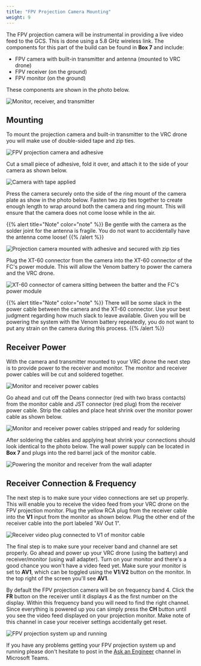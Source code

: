 ```yaml
---
title: "FPV Projection Camera Mounting"
weight: 9
---
```


The FPV projection camera will be instrumental in providing a live video feed
to the GCS. This is done using a 5.8 GHz wireless link.
The components for this part of the build can be found in **Box 7** and include:

- FPV camera with built-in transmitter and antenna (mounted to VRC drone)
- FPV receiver (on the ground)
- FPV monitor (on the ground)

These components are shown in the photo below.

![Monitor, receiver, and transmitter](fpv_projection_hardware.jpg)

## Mounting

To mount the projection camera and built-in transmitter to the VRC
drone you will make use of double-sided tape and zip ties.

![FPV projection camera and adhesive](fpv_projection_cam_adhesive.jpg)

Cut a small piece of adhesive, fold it over, and attach it to the side
of your camera as shown below.

![Camera with tape applied](fpv_projection_cam_with_adhesive.jpg)

Press the camera securely onto the side of the ring mount of the camera plate
as show in the photo below. Fasten two zip ties together to create enough
length to wrap around both the camera and ring mount. This will ensure that
the camera does not come loose while in the air.

{{% alert title="Note" color="note" %}}
Be gentle with the camera as the solder joint for the antenna is fragile.
You do not want to accidentally have the antenna come loose!
{{% /alert %}}

![Projection camera mounted with adhesive and secured with zip ties](fpv_projection_cam_zip_ties.jpg)

Plug the XT-60 connector from the camera into the XT-60 connector of the
FC's power module. This will allow the Venom battery to power the camera
and the VRC drone.

![XT-60 connector of camera sitting between the batter and the FC's power module](fpv_projection_cam_powered.jpg)

{{% alert title="Note" color="note" %}}
There will be some slack in the power cable between the camera and
the XT-60 connector. Use your best judgment regarding how much slack to
leave available. Given you will be powering the system with the Venom battery
repeatedly, you do not want to put any strain on the camera during this process.
{{% /alert %}}

## Receiver Power

With the camera and transmitter mounted to your VRC drone the next step
is to provide power to the receiver and monitor. The monitor and receiver
power cables will be cut and soldered together.

![Monitor and receiver power cables](fpv_receiver_wiring.jpg)

Go ahead and cut off the Deans connector (red with two brass contacts)
from the monitor cable and JST connector (red plug) from the receiver
power cable. Strip the cables and place heat shrink over the monitor
power cable as shown below.

![Monitor and receiver power cables stripped and ready for soldering](fpv_receiver_wiring_cut.jpg)

After soldering the cables and applying heat shrink your
connections should look identical to the photo below. The wall power
supply can be located in **Box 7** and plugs into the red
barrel jack of the monitor cable.

![Powering the monitor and receiver from the wall adapter](fpv_receiver_after_soldering.jpg)

## Receiver Connection & Frequency

The next step is to make sure your video connections are set up properly.
This will enable you to receive the video feed from your VRC drone on the
FPV projection monitor. Plug the yellow RCA plug from the receiver cable
into the **V1** input from the monitor as shown below. Plug the other end of the
receiver cable into the port labeled "AV Out 1".

![Receiver video plug connected to V1 of monitor cable](fpv_receiver_input.jpg)

The final step is to make sure your receiver band and channel are set properly.
Go ahead and power up your VRC drone (using the battery) and receiver/monitor
(using wall adapter). Turn on your monitor and there's a good chance you won't
have a video feed yet. Make sure your monitor is set to **AV1**, which can be toggled
using the **V1**/**V2** button on the monitor. In the top right of the
screen you'll see **AV1**.

By default the FPV projection camera will be on frequency band 4.
Click the **FR** button on the receiver until it displays 4 as the first number on
the display. Within this frequency band you will need to find the right channel.
Since everything is powered up you can simply press the **CH** button until you see
the video feed displayed on your projection monitor. Make note of this channel in
case your receiver settings accidentally get reset.

![FPV projection system up and running](fpv_up_and_running.jpg)

If you have any problems getting your FPV projection system up and running
please don't hesitate to post in the
[Ask an Engineer](https://teams.microsoft.com/l/team/19%3a21c615dc691c4f289fb9fda44c862df3%40thread.tacv2/conversations?groupId=6baa0f71-7580-4c72-905f-2b6ee58685c3&tenantId=771923a0-2465-44c5-8531-b9366e228aad)
channel in Microsoft Teams.

